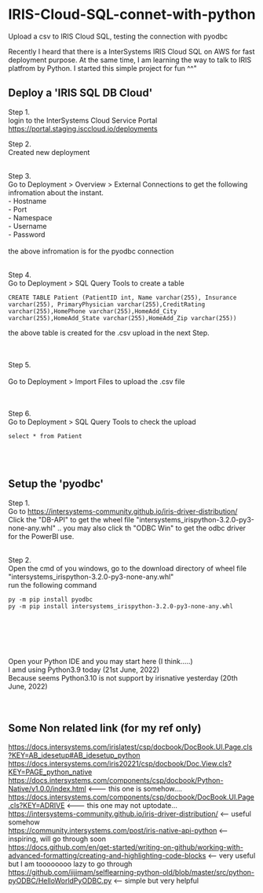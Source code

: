 # IRIS-Cloud-SQL-connet-with-python
Upload a csv to IRIS Cloud SQL, testing the connection with pyodbc


Recently I heard that there is a InterSystems IRIS Cloud SQL on AWS for fast deployment purpose.
At the same time, I am learning the way to talk to IRIS platfrom by Python.
I started this simple project for fun ^^"


Deploy a 'IRIS SQL DB Cloud'
---------------------------------------------------------
Step 1. <br>
login to the InterSystems Cloud Service Portal
https://portal.staging.isccloud.io/deployments

Step 2. <br>
Created new deployment <br> <br>

Step 3. <br>
Go to Deployment > Overview > External Connections  to get the following infromation about the instant. <br>
    - Hostname <br>
    - Port <br>
    - Namespace <br>
    - Username <br>
    - Password  <br>
<br>
the above infromation is for the pyodbc connection <br> <br>

Step 4. <br>
Go to Deployment > SQL Query Tools   to create a table  <br>
```
CREATE TABLE Patient (PatientID int, Name varchar(255), Insurance varchar(255), PrimaryPhysician varchar(255),CreditRating varchar(255),HomePhone varchar(255),HomeAdd_City varchar(255),HomeAdd_State varchar(255),HomeAdd_Zip varchar(255))
```
the above table is created for the .csv upload in the next Step.  
<br> <br>

Step 5. <br>
<br>
Go to Deployment > Import Files  to upload the .csv file <br>
<br><br>

Step 6. <br>
Go to Deployment > SQL Query Tools   to check the upload <br>
```
select * from Patient
```
<br><br>

Setup the 'pyodbc'
---------------------------------------------------------
Step 1. <br>
Go to  https://intersystems-community.github.io/iris-driver-distribution/ <br>
Click the "DB-API" to get the wheel file "intersystems_irispython-3.2.0-py3-none-any.whl"
.. you may also click th "ODBC Win" to get the odbc driver for the PowerBI use.
<br><br>

Step 2. <br>
Open the cmd of you windows, go to the download directory of wheel file "intersystems_irispython-3.2.0-py3-none-any.whl" <br>
run the following command <br>
```
py -m pip install pyodbc
py -m pip install intersystems_irispython-3.2.0-py3-none-any.whl
```
<br><br>
------------------------------------------------------------

Open your Python IDE and you may start here  (I think.....)<br>
I amd using Python3.9 today (21st June, 2022)<br>
Because seems Python3.10 is not support by irisnative yesterday (20th June, 2022)<br>
<br><br>

Some Non related link (for my ref only)
----------------------------------------------------------
https://docs.intersystems.com/irislatest/csp/docbook/DocBook.UI.Page.cls?KEY=AB_idesetup#AB_idesetup_python <br>
https://docs.intersystems.com/iris20221/csp/docbook/Doc.View.cls?KEY=PAGE_python_native <br>
https://docs.intersystems.com/components/csp/docbook/Python-Native/v1.0.0/index.html <--- this one is somehow.... <br>
https://docs.intersystems.com/components/csp/docbook/DocBook.UI.Page.cls?KEY=ADRIVE <--- this one may not uptodate... <br>
https://intersystems-community.github.io/iris-driver-distribution/ <-- useful somehow <br>
https://community.intersystems.com/post/iris-native-api-python <-- inspiring, will go through soon <br>
https://docs.github.com/en/get-started/writing-on-github/working-with-advanced-formatting/creating-and-highlighting-code-blocks <-- very useful but I am toooooooo lazy to go through <br>
https://github.com/iijimam/selflearning-python-old/blob/master/src/python-pyODBC/HelloWorldPyODBC.py <-- simple but very helpful <br>
